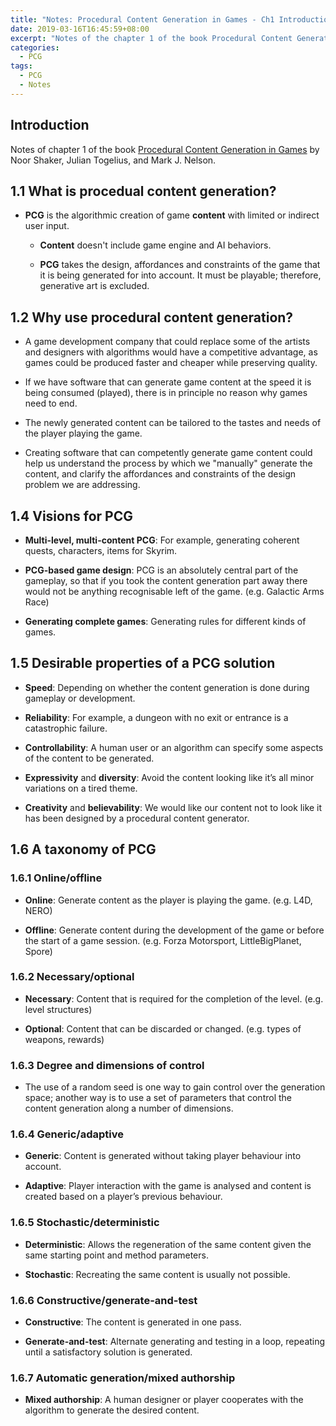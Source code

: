 ```yaml
---
title: "Notes: Procedural Content Generation in Games - Ch1 Introduction"
date: 2019-03-16T16:45:59+08:00
excerpt: "Notes of the chapter 1 of the book Procedural Content Generation in Games by Noor Shaker, Julian Togelius, and Mark J. Nelson."
categories:
  - PCG
tags:
  - PCG
  - Notes
---
```


## Introduction

Notes of chapter 1 of the book [Procedural Content Generation in Games](http://pcgbook.com/) by Noor Shaker, Julian Togelius, and Mark J. Nelson.

## 1.1 What is procedual content generation?

- **PCG** is the algorithmic creation of game **content** with limited or indirect user input.
  - **Content** doesn't include game engine and AI behaviors.

  - **PCG** takes the design, affordances and constraints of the game that it is being generated for into account. It must be playable; therefore, generative art is excluded.

## 1.2 Why use procedural content generation?

- A game development company that could replace some of the artists and designers with algorithms would have a competitive advantage, as games could be produced faster and cheaper while preserving quality.

- If we have software that can generate game content at the speed it is being consumed (played), there is in principle no reason why games need to end.

- The newly generated content can be tailored to the tastes and needs of the player playing the game.

- Creating software that can competently generate game content could help us understand the process by which we "manually" generate the content, and clarify the affordances and constraints of the design problem we are addressing.

## 1.4 Visions for PCG

- **Multi-level, multi-content PCG**: For example, generating coherent quests, characters, items for Skyrim.

- **PCG-based game design**: PCG is an absolutely central part of the gameplay, so that if you took the content generation part away there would not be anything recognisable left of the game. (e.g. Galactic Arms Race)

- **Generating complete games**: Generating rules for different kinds of games.

## 1.5 Desirable properties of a PCG solution

- **Speed**: Depending on whether the content generation is done during gameplay or development.

- **Reliability**: For example, a dungeon with no exit or entrance is a catastrophic failure.

- **Controllability**: A human user or an algorithm can specify some aspects of the content to be generated.

- **Expressivity** and **diversity**: Avoid the content looking like it’s all minor variations on a tired theme.

- **Creativity** and **believability**: We would like our content not to look like it has been designed by a procedural content generator.

## 1.6 A taxonomy of PCG

### 1.6.1 Online/offline

- **Online**: Generate content as the player is playing the game. (e.g. L4D, NERO)

- **Offline**: Generate content during the development of the game or before the start of a game session. (e.g. Forza Motorsport, LittleBigPlanet, Spore)

### 1.6.2 Necessary/optional

- **Necessary**: Content that is required for the completion of the level. (e.g. level structures)

- **Optional**: Content that can be discarded or changed. (e.g. types of weapons, rewards)

### 1.6.3 Degree and dimensions of control

- The use of a random seed is one way to gain control over the generation space; another way is to use a set of parameters that control the content generation along a number of dimensions.

### 1.6.4 Generic/adaptive

- **Generic**: Content is generated without taking player behaviour into account.

- **Adaptive**: Player interaction with the game is analysed and content is created based on a player’s previous behaviour.

### 1.6.5 Stochastic/deterministic

- **Deterministic**: Allows the regeneration of the same content given the same starting point and method parameters.

- **Stochastic**: Recreating the same content is usually not possible.

### 1.6.6 Constructive/generate-and-test

- **Constructive**: The content is generated in one pass.

- **Generate-and-test**: Alternate generating and testing in a loop, repeating until a satisfactory solution is generated.

### 1.6.7 Automatic generation/mixed authorship

- **Mixed authorship**: A human designer or player cooperates with the algorithm to generate the desired content.
